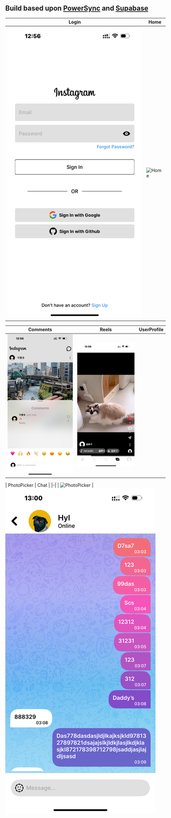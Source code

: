 ## Build based upon [PowerSync](https://github.com/powersync-ja/powersync-swift.git) and [Supabase](https://github.com/supabase/supabase-swift.git)

| Login | Home
|-|-|
| ![Login](/AppScreenshots/login.PNG) | ![Home](/AppScreenshots/home.PNG)

| Comments | Reels | UserProfile
|-|-|-|
| ![Comments](/AppScreenshots/comments.PNG) | ![Reels](/AppScreenshots/reels.PNG) || ![UserProfile](/AppScreenshots/userProfile.PNG)

| PhotoPicker | Chat |
|-|
| ![PhotoPicker](/AppScreenshots/photoPicker.PNG) | ![Chat](/AppScreenshots/chat.PNG)





  
